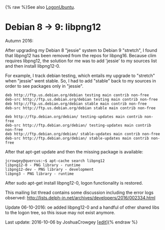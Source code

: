 {% raw %}See also [LogonUbuntu](../LogonUbuntu).

# Debian 8 -&gt; 9: libpng12

Autumn 2016:

After upgrading my Debian 8 "jessie" system to Debian 9 "stretch", I
found that libpng12 has been removed from the repos for libpng16.
Because clim requires libpng12, the solution for me was to add 'jessie'
to my sources list and then install libpng12-0.

For example, I track debian testing, which entails my upgrade to
"stretch" when "jessie" went stable. So, I had to add "stable" back to
my sources in order to see packages only in "jessie".

    deb http://ftp.us.debian.org/debian testing main contrib non-free  
    deb-src http://ftp.us.debian.org/debian testing main contrib non-free  
    deb http://ftp.us.debian.org/debian stable main contrib non-free  
    deb-src http://ftp.us.debian.org/debian stable main contrib non-free
    
    deb http://ftp.debian.org/debian/ testing-updates main contrib non-free  
    deb-src http://ftp.debian.org/debian/ testing-updates main contrib non-free  
    deb http://ftp.debian.org/debian/ stable-updates main contrib non-free  
    deb-src http://ftp.debian.org/debian/ stable-updates main contrib non-free

After that apt-get update and then the missing package is available:

    jcrowgey@quercus:~$ apt-cache search libpng12 
    libpng12-0 - PNG library - runtime 
    libpng12-dev - PNG library - development 
    libpng3 - PNG library - runtime

After sudo apt-get install libpng12-0, logon functionality is restored.

This mailing list thread contains some discussion including the error
logs observed:
<http://lists.delph-in.net/archives/developers/2016/002334.html>

Update 06-10-2016: oe added libpng12-0 and a handful of other shared
libs to the logon tree, so this issue may not exist anymore.

Last update: 2016-10-06 by JoshuaCrowgey [[edit](https://github.com/delph-in/docs/wiki/LogonDebian/_edit)]{% endraw %}